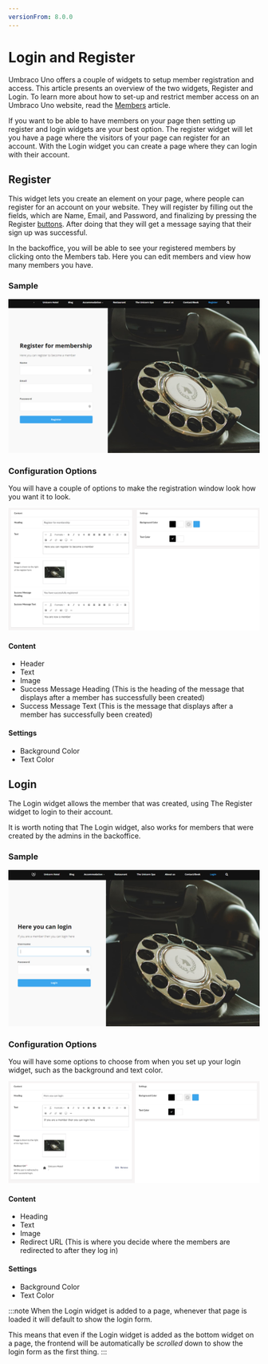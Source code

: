 ```yaml
---
versionFrom: 8.0.0
---
```


# Login and Register

Umbraco Uno offers a couple of widgets to setup member registration and access. This article presents an overview of the two widgets, Register and Login. To learn more about how to set-up and restrict member access on an Umbraco Uno website, read the [Members](../../Manage-users/Members/) article.

If you want to be able to have members on your page then setting up register and login widgets are your best option. The register widget will let you have a page where the visitors of your page can register for an account. With the Login widget you can create a page where they can login with their account.

## Register

This widget lets you create an element on your page, where people can register for an account on your website.
They will register by filling out the fields, which are Name, Email, and Password, and finalizing by pressing the Register [buttons](../Buttons/index.md). After doing that they will get a message saying that their sign up was successful.

In the backoffice, you will be able to see your registered members by clicking onto the Members tab. Here you can edit members and view how many members you have.

### Sample

![Example of a Register form on the frontend](images/Register-Front.png)

### Configuration Options

You will have a couple of options to make the registration window look how you want it to look.

![Register Backoffice](images/Register-final.png)

#### Content

- Header
- Text
- Image
- Success Message Heading (This is the heading of the message that displays after a member has successfully been created)
- Success Message Text (This is the message that displays after a member has successfully been created)

#### Settings

- Background Color
- Text Color

## Login

The Login widget allows the member that was created, using The Register widget to login to their account.

It is worth noting that The Login widget, also works for members that were created by the admins in the backoffice.

### Sample

![Frontend example of a Login form](images/Login-Front.png)

### Configuration Options

You will have some options to choose from when you set up your login widget, such as the background and text color.

![Login Backoffice](images/Login-final.png)

#### Content

- Heading
- Text
- Image
- Redirect URL (This is where you decide where the members are redirected to after they log in)

#### Settings

- Background Color
- Text Color

:::note
When the Login widget is added to a page, whenever that page is loaded it will default to show the login form.

This means that even if the Login widget is added as the bottom widget on a page, the frontend will be automatically be *scrolled* down to show the login form as the first thing.
:::
